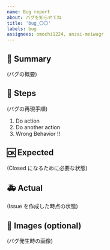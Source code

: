 ```yaml
---
name: Bug report
about: バグを知らせてね
title: 'bug_〇〇'
labels: bug
assignees: omochi1224, anzai-meiwagr
---
```


## 🐛 Summary

(バグの概要)

## 👀 Steps

(バグの再現手順)

1. Do action
2. Do another action
3. Wrong Behavior !!

## 🆗 Expected

(Closed になるために必要な状態)

## 🚑 Actual

(Issue を作成した時点の状態)

## 📎 Images (optional)

(バグ発生時の画像)

